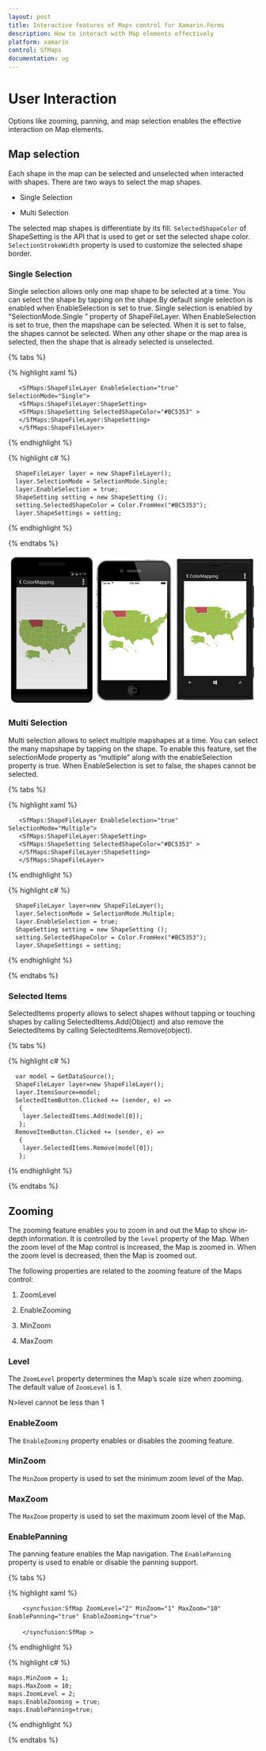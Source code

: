```yaml
---
layout: post
title: Interactive features of Maps control for Xamarin.Forms
description: How to interact with Map elements effectively
platform: xamarin
control: SfMaps
documentation: ug
---
```


# User Interaction

Options like zooming, panning, and map selection enables the effective interaction on Map elements.

## Map selection
  
  Each shape in the map can be selected and unselected when interacted with shapes. There are two ways to select the map shapes.

  * Single Selection

  * Multi Selection

  The selected map shapes is differentiate by its fill. `SelectedShapeColor` of ShapeSetting is the API that is used to get or set the selected shape color. `SelectionStrokeWidth` property is used to customize the selected shape border.
  

### Single Selection
     
 Single selection allows only one map shape to be selected at a time. You can select the shape by tapping on the shape.By default single selection is enabled when EnableSelection is set to true. Single selection is enabled by "SelectionMode.Single ” property of ShapeFileLayer. When EnableSelection is set to true, then the mapshape can be selected. When it is set to false, the shapes cannot be selected. When any other shape or the map area is selected, then the shape that is already selected is unselected.

{% tabs %}

{% highlight xaml %}
        
       <SfMaps:ShapeFileLayer EnableSelection="true" SelectionMode="Single">
       <SfMaps:ShapeFileLayer:ShapeSetting>
       <SfMaps:ShapeSetting SelectedShapeColor="#BC5353" >                                
       </SfMaps:ShapeFileLayer:ShapeSetting>
       </SfMaps:ShapeFileLayer>               	  


{% endhighlight %}


 {% highlight c# %}
     
      ShapeFileLayer layer = new ShapeFileLayer();
      layer.SelectionMode = SelectionMode.Single;
      layer.EnableSelection = true;
      ShapeSetting setting = new ShapeSetting ();
      setting.SelectedShapeColor = Color.FromHex("#BC5353");
      layer.ShapeSettings = setting;

{% endhighlight %}

{% endtabs %}


![](Images/Selection.png)


### Multi Selection
     
   Multi selection allows to select multiple mapshapes at a time. You can select the many mapshape by tapping on the shape. To enable this feature, set the selectionMode property as “multiple” along with the enableSelection property is true. When EnableSelection is set to false, the shapes cannot be selected. 

{% tabs %}

{% highlight xaml %}
        
       <SfMaps:ShapeFileLayer EnableSelection="true" SelectionMode="Multiple">
       <SfMaps:ShapeFileLayer:ShapeSetting>
       <SfMaps:ShapeSetting SelectedShapeColor="#BC5353" >                                
       </SfMaps:ShapeFileLayer:ShapeSetting>
       </SfMaps:ShapeFileLayer>               	  


{% endhighlight %}


 {% highlight c# %}
     
      ShapeFileLayer layer=new ShapeFileLayer();
      layer.SelectionMode = SelectionMode.Multiple;
      layer.EnableSelection = true;
      ShapeSetting setting = new ShapeSetting ();
      setting.SelectedShapeColor = Color.FromHex("#BC5353");
      layer.ShapeSettings = setting;

{% endhighlight %}

{% endtabs %}

### Selected Items
    
 SelectedItems property allows to select shapes without tapping or touching shapes by calling SelectedItems.Add(Object)  and also remove the SelectedItems by calling  SelectedItems.Remove(object).
    
{% tabs %}

{% highlight c# %}
     
      var model = GetDataSource();
      ShapeFileLayer layer=new ShapeFileLayer();
      layer.ItemsSource=model;
      SelectedItemButton.Clicked += (sender, e) =>
       {
        layer.SelectedItems.Add(model[0]);
       };
      RemoveItemButton.Clicked += (sender, e) =>
       {
        layer.SelectedItems.Remove(model[0]);
       };


 {% endhighlight %}

{% endtabs %}


## Zooming

The zooming feature enables you to zoom in and out the Map to show in-depth information. It is controlled by the `level` property of the Map. When the zoom level of the Map control is increased, the Map is zoomed in. When the zoom level is decreased, then the Map is zoomed out.

The following properties are related to the zooming feature of the Maps control:

1. ZoomLevel

2. EnableZooming

3. MinZoom

4. MaxZoom

### Level

The `ZoomLevel` property determines the Map’s scale size when zooming. The default value of `ZoomLevel` is 1. 

N>level cannot be less than 1

### EnableZoom

The `EnableZooming` property enables or disables the zooming feature. 

### MinZoom

The `MinZoom` property is used to set the minimum zoom level of the Map. 

### MaxZoom

The `MaxZoom` property is used to set the maximum zoom level of the Map.

### EnablePanning

The panning feature enables the Map navigation. The `EnablePanning` property is used to enable or disable the panning support.

{% tabs %}

{% highlight xaml %}

        <syncfusion:SfMap ZoomLevel="2" MinZoom="1" MaxZoom="10" EnablePanning="true" EnableZooming="true">                

        </syncfusion:SfMap >       

{% endhighlight %}

{% highlight c# %}

    maps.MinZoom = 1;  
    maps.MaxZoom = 10;
    maps.ZoomLevel = 2;
    maps.EnableZooming = true;
    maps.EnablePanning=true;

{% endhighlight %}

{% endtabs %}




